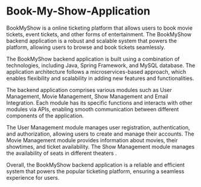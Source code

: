 # Book-My-Show-Application

BookMyShow is a online ticketing platform that allows users to book movie tickets, event tickets, and other forms of entertainment. The BookMyShow backend application is a robust and scalable system that powers the platform, allowing users to browse and book tickets seamlessly.

The BookMyShow backend application is built using a combination of technologies, including Java, Spring Framework, and MySQL database. The application architecture follows a microservices-based approach, which enables flexibility and scalability in adding new features and functionalities.

The backend application comprises various modules such as User Management, Movie Management, Show Management and Email Integration. Each module has its specific functions and interacts with other modules via APIs, enabling smooth communication between different components of the application.

The User Management module manages user registration, authentication, and authorization, allowing users to create and manage their accounts. The Movie Management module provides information about movies, their showtimes, and ticket availability. The Show Management module manages the availability of seats in different theaters .


Overall, the BookMyShow backend application is a reliable and efficient system that powers the popular ticketing platform, ensuring a seamless experience for users.








